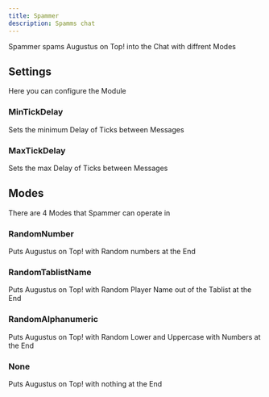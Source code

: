 ```yaml
---
title: Spammer
description: Spamms chat
---
```


Spammer spams Augustus on Top! into the Chat with diffrent Modes

## Settings
Here you can configure the Module

### MinTickDelay
Sets the minimum Delay of Ticks between Messages

### MaxTickDelay
Sets the max Delay of Ticks between Messages

## Modes
There are 4 Modes that Spammer can operate in

### RandomNumber
Puts Augustus on Top! with Random numbers at the End

### RandomTablistName
Puts Augustus on Top! with Random Player Name out of the Tablist at the End

### RandomAlphanumeric
Puts Augustus on Top! with Random Lower and Uppercase with Numbers at the End

### None
Puts Augustus on Top! with nothing at the End